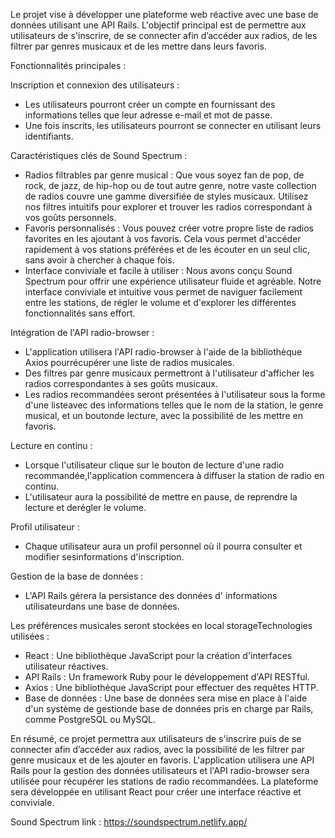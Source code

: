 Le projet vise à développer une plateforme web réactive avec une base de données utilisant une API Rails. L'objectif principal est de permettre aux utilisateurs de s'inscrire, de se connecter afin d’accéder aux radios, de les filtrer par genres musicaux et de les mettre dans leurs favoris.

Fonctionnalités principales :

Inscription et connexion des utilisateurs :
- Les utilisateurs pourront créer un compte en fournissant des informations telles que leur  adresse e-mail et mot de passe.
-  Une fois inscrits, les utilisateurs pourront se connecter en utilisant leurs identifiants.

Caractéristiques clés de Sound Spectrum :
- Radios filtrables par genre musical : Que vous soyez fan de pop, de rock, de jazz, de hip-hop ou de tout autre genre, notre vaste collection de radios couvre une gamme diversifiée de styles musicaux. Utilisez nos filtres intuitifs pour explorer et trouver les radios correspondant à vos goûts personnels.
- Favoris personnalisés : Vous pouvez créer votre propre liste de radios favorites en les ajoutant à vos favoris. Cela vous permet d'accéder rapidement à vos stations préférées et de les écouter en un seul clic, sans avoir à chercher à chaque fois.
- Interface conviviale et facile à utiliser : Nous avons conçu Sound Spectrum pour offrir une expérience utilisateur fluide et agréable. Notre interface conviviale et intuitive vous permet de naviguer facilement entre les stations, de régler le volume et d'explorer les différentes fonctionnalités sans effort.

Intégration de l'API radio-browser :
- L'application utilisera l'API radio-browser à l'aide de la bibliothèque Axios pourrécupérer une liste de radios musicales.
- Des filtres par genre musicaux permettront à l'utilisateur d'afficher les radios correspondantes à ses goûts musicaux.
- Les radios recommandées seront présentées à l'utilisateur sous la forme d'une listeavec des informations telles que le nom de la station, le genre musical, et un boutonde lecture, avec la possibilité de les mettre en favoris.

Lecture en continu :
- Lorsque l'utilisateur clique sur le bouton de lecture d'une radio recommandée,l'application commencera à diffuser la station de radio en continu.
- L'utilisateur aura la possibilité de mettre en pause, de reprendre la lecture et derégler le volume.

Profil utilisateur :
- Chaque utilisateur aura un profil personnel où il pourra consulter et modifier sesinformations d'inscription.

Gestion de la base de données :
- L'API Rails gérera la persistance des données d' informations utilisateurdans une base de données.

Les préférences musicales seront stockées en local storageTechnologies utilisées :
- React : Une bibliothèque JavaScript pour la création d'interfaces utilisateur réactives.
- API Rails : Un framework Ruby pour le développement d'API RESTful.
- Axios : Une bibliothèque JavaScript pour effectuer des requêtes HTTP.
- Base de données : Une base de données sera mise en place à l'aide d'un système de gestionde base de données pris en charge par Rails, comme PostgreSQL ou MySQL.

En résumé, ce projet permettra aux utilisateurs de s'inscrire puis de se connecter  afin d’accéder aux radios, avec la possibilité de les filtrer par genre musicaux et de les ajouter en favoris. L'application utilisera une API Rails pour la gestion des données utilisateurs  et l'API radio-browser sera utilisée pour récupérer les stations de radio recommandées. La plateforme sera développée en utilisant React pour créer une interface réactive et conviviale.

Sound Spectrum link : https://soundspectrum.netlify.app/
